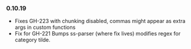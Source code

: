 ### 0.10.19
* Fixes GH-223 with chunking disabled, commas might appear as extra args in custom functions
* Fix for GH-221 Bumps ss-parser (where fix lives) modifies regex for category tilde.